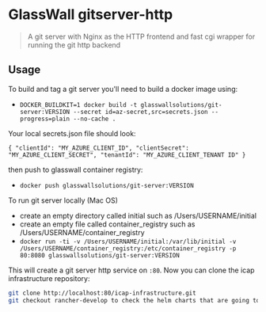 # GlassWall gitserver-http

> A git server with Nginx as the HTTP frontend and fast cgi wrapper for running the git http backend


## Usage

To build and tag a git server you'll need to build a docker image using:
* `DOCKER_BUILDKIT=1 docker build -t glasswallsolutions/git-server:VERSION --secret id=az-secret,src=secrets.json --progress=plain --no-cache .`

Your local secrets.json file should look:

`{
  "clientId": "MY_AZURE_CLIENT_ID",
  "clientSecret": "MY_AZURE_CLIENT_SECRET",
  "tenantId": "MY_AZURE_CLIENT_TENANT ID"
}
` 

then push to glasswall container registry:
* `docker push glasswallsolutions/git-server:VERSION`


To run git server locally (Mac OS)
* create an empty directory called initial such as /Users/USERNAME/initial
* create an empty file called container_registry such as /Users/USERNAME/container_registry
* `docker run -ti -v /Users/USERNAME/initial:/var/lib/initial -v /Users/USERNAME/container_registry:/etc/container_registry -p 80:8080 glasswallsolutions/git-server:VERSION`

This will create a git server http service on `:80`. Now you can clone the icap infrastructure repository:

```sh
git clone http://localhost:80/icap-infrastructure.git
git checkout rancher-develop to check the helm charts that are going to be deployed on rancher
```


